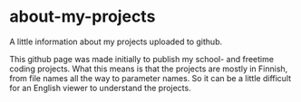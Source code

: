# about-my-projects
A little information about my projects uploaded to github.

This github page was made initially to publish my school- and freetime coding projects. What this means is that the projects are mostly in Finnish, from file names all the way to parameter names. So it can be a little difficult for an English viewer to understand the projects.
